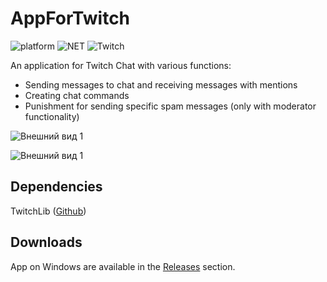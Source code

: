 # AppForTwitch
![platform](https://img.shields.io/badge/Platform-.NET-lightgrey)
![NET](https://img.shields.io/badge/.NET-5.0-aee0d5)
![Twitch](https://img.shields.io/badge/TwitchLib-3.3.0-e347ff)

An application for Twitch Chat with various functions:
+ Sending messages to chat and receiving messages with mentions
+ Creating chat commands
+ Punishment for sending specific spam messages (only with moderator functionality)

![Внешний вид 1](https://cdn.discordapp.com/attachments/828381311831375914/1034284284409806878/1.png)

![Внешний вид 1](https://cdn.discordapp.com/attachments/828381311831375914/1034284618570006698/2.png)

## Dependencies
TwitchLib ([Github](https://github.com/TwitchLib/TwitchLib))

## Downloads
App on Windows are available in the [Releases](https://github.com/AnMSLbR/AppForTwitch/releases) section.
